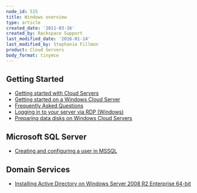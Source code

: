 ```yaml
---
node_id: 515
title: Windows overview
type: article
created_date: '2011-03-16'
created_by: Rackspace Support
last_modified_date: '2016-01-14'
last_modified_by: Stephanie Fillmon
product: Cloud Servers
body_format: tinymce
---
```


<span class="mw-headline">Getting Started </span>
-------------------------------------------------

-   [Getting started with Cloud
    Servers](/how-to/cloud-servers "Getting Started with Cloud Servers")
-   [Getting started on a Windows Cloud
    Server](/how-to/getting-started-on-a-windows-cloud-server "Getting Started on a Windows Cloud Server")
-   [Frequently Asked
    Questions](https://admin.rackspace.com/knowledge_center/article/cloud-servers-faqs "Frequently Asked Questions")
-   [Logging in to your server via
    RDP (Windows)](/how-to/log-in-to-your-server-via-rdp-windows "Logging in to Your Server via RDP (Windows)")
-   [Preparing data disks on Windows Cloud
    Servers](/how-to/preparing-data-disks-on-windows-cloud-servers)

<span class="mw-headline">Microsoft SQL Server</span>
-----------------------------------------------------

-   [Creating and configuring a user in
    MSSQL](/how-to/creating-and-configuring-a-user-in-mssql "Creating and Configuring a User in MSSQL")

<span class="mw-headline">Domain Services </span>
-------------------------------------------------

-   [Installing Active Directory on Windows Server 2008 R2 Enterprise
    64-bit](/how-to/installing-active-directory-domain-services-on-windows-server-2008-r2-enterprise-64-bit "Installing Active Directory on Windows Server 2008 R2 Enterprise 64-bit")


